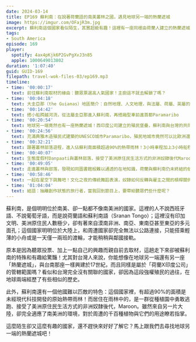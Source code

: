 ```yaml
---
date: 2024-03-14
title: EP169 蘇利南：在說著荷蘭語的南美叢林之國，遇見地球另一端的熱蘭遮城
image: https://imgur.com/OFajR3m.jpg
excerpt: 蘇利南這個國家看似陌生，其實超級有趣！這裡有一座同樣由荷蘭人建立的熱蘭遮城，國土超過90%是原始森林，漠南非洲、加勒比海、東亞、東南亞、南亞在此相遇，還有以過人智慧居住在叢林裡的Maroon族群。這麼豐富的國家，還不趕快來了解它一下嗎？
tags:
- South America
episode: 169
player:
  spotify: 4ax4pKjk6P2GvPgXvJ3n85
  apple: 1000649013802
duration: '1:07:40'
guid: GUID-169
filepath: travel-wok-files-03/ep169.mp3
timeline:
- time: '00:00:17'
  text: 前往蘇利南取材的緣由：聽眾票選高人氣國家！主廚這不就去解鎖了嗎？
- time: '00:04:18'
  text: 大圭亞那（the Guianas）地區簡介：自然地理、人文地理，與法屬、荷屬、英屬的不同命運
- time: '00:14:42'
  text: 搭小船跨越河流，從法屬圭亞那進入蘇利南，再搭廂型車前進首都Paramaribo
- time: '00:20:54'
  text: 地球另一端竟然也有一座熱蘭遮城！西印度公司建立的殖民堡壘，蘇利南與台灣的共同殖民歷史
- time: '00:24:56'
  text: 充滿典雅木造殖民式建築的UNESCO城市Paramaribo，殖民地城市竟然可以比歐洲還美！漠南非洲、加勒比海、東亞、東南亞、南亞相遇之處
- time: '00:32:21'
  text: 跟著叢林部落遊程，進入佔蘇利南面積超過90%的熱帶雨林！3小時車程加上3小時船程，旅程本身就是刺激的體驗
- time: '00:40:07'
  text: 生態度假村Danpaati與叢林部落，接受了美洲原住民生活方式的非洲奴隸後代Maroon
- time: '00:49:05'
  text: 走進叢林與部落，發現如同圖書館般難以通透的在地知識，荷蘭與蘇利南仍未終結的依存關係
- time: '00:58:46'
  text: 一起在星空下跳舞吧！文化之夜的傳統舞蹈表演，奴隸如何反轉與雇主之間的槓桿關係
- time: '01:04:04'
  text: 結語：抽離創作狀態的旅行者，當我回到節目上，要帶給聽眾們些什麼呢？
---
```

蘇利南，是個明明位於南美、卻一點都不像南美洲的國家。這裡的人不說西班牙語、不說葡萄牙語，而是說荷蘭語和蘇利南語（Sranan Tongo）；這裡沒有印加文明、美洲原住民人數極少，卻有著來自漠南非洲、南亞、東南亞甚至東亞的多元面孔；這個國家明明位於大陸上，和周遭國家卻完全無法以公路連接，只能搭乘輕薄的小舟或是一天僅一兩班的渡輪，才能稍稍與鄰國接軌。

原本是因為聽眾投票、加上一點自己的興趣而親自前去取材，這趟走下來卻被蘇利南的特殊和有趣給驚豔！尤其對台灣人來說，你能想像在地球另一端還有另一座「熱蘭遮城」，與台南那座一樣興建於17世紀，而且同樣是屬於「荷蘭X印度公司」的管轄範圍嗎？看似和台灣完全沒有關聯的國家，卻因為這段強權殖民的過往，在地球兩端經歷了有些相似的歷史。

此外，蘇利南還有一個他國難以匹敵的特色：這個國家裡，有超過90%的面積是未經現代科技開發的原始熱帶雨林！而居住在雨林中的，是一群從種植園中勇敢逃跑、接受了美洲原住民生活方式的非洲奴隸後代，Maroon。雖然來自另一片大陸，卻完全適應了南美洲的環境，對於周遭的千百種植物與它們的用途瞭若指掌。

這麼陌生卻又這麼有趣的國家，還不趕快來好好了解它？馬上跟我們去尋找地球另一端的熱蘭遮城吧！
